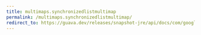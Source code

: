 ```yaml
---
title: multimaps.synchronizedlistmultimap
permalink: /multimaps.synchronizedlistmultimap/
redirect_to: https://guava.dev/releases/snapshot-jre/api/docs/com/google/common/collect/Multimaps.html#synchronizedListMultimap-com.google.common.collect.ListMultimap-
---
```

